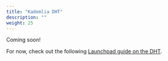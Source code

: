 ```yaml
---
title: "Kademlia DHT"
description: ""
weight: 25
---
```


Coming soon!

For now, check out the following [Launchpad guide on the DHT](https://curriculum.pl-launchpad.io/curriculum/libp2p/dht/).
